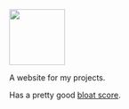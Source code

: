 <img height="100" src="https://quique.gq/assets/logo_inverted.svg">
<p>A website for my projects.</p>
<p>Has a pretty good <a target="_blank" href="https://www.webbloatscore.com/?url=quique.gq">bloat score</a>.</p>
